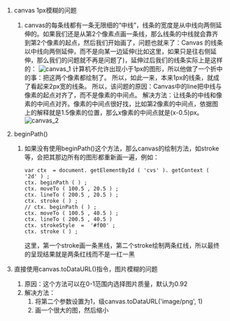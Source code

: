1. canvas 1px模糊的问题
   1. canvas的每条线都有一条无限细的“中线”，线条的宽度是从中线向两侧延伸的。如果我们还是从第2个像素点画一条线，那么线条的中线就会靠齐到第2个像素的起点，然后我们开始画了，问题也就来了：Canvas 的线条以中线向两侧延伸，而不是向某一边延伸(比如这里，如果只是往右侧延伸，那么我们的问题就不再是问题了)，延伸过后我们的线条实际上是这样的：
   ![canvas_1](./img/canvas_1.png)
   计算机不允许出现小于1px的图形，所以他做了一个折中的事：把这两个像素都绘制了。
   所以，如此一来，本来1px的线条，就成了看起来2px宽的线条。
   所以，该问题的原因：Canvas中的line把中线与像素的起点对齐了，而不是像素的中间点。
   解决方法：让线条的中线和像素的中间点对齐。像素的中间点很好找，比如第2像素的中间点，依据图上的解释就是1.5像素的位置，那么x像素的中间点就是(x-0.5)px。
   ![canvas_2](./img/canvas_2.png)

2. beginPath()
   1. 如果没有使用beginPath()这个方法，那么canvas的绘制方法，如stroke等，会把其那边所有的图形都重新画一遍，例如：

        ```
        var ctx  = document. getElementById ( 'cvs' ). getContext ( '2d' ) ;
        ctx. beginPath ( ) ;
        ctx. moveTo ( 100.5 , 20.5 ) ;
        ctx. lineTo ( 200.5 , 20.5 ) ;
        ctx. stroke ( ) ;
        // ctx. beginPath ( ) ;
        ctx. moveTo ( 100.5 , 40.5 ) ;
        ctx. lineTo ( 200.5 , 40.5 )
        ctx. strokeStyle  =  '#f00' ;
        ctx. stroke ( ) ;
        ```
      这里，第一个stroke画一条黑线，第二个stroke绘制两条红线，所以最终的呈现结果就是两条红线而不是一红一黑

3. 直接使用canvas.toDataURL()指令，图片模糊的问题
    1.  原因：这个方法可以在0-1范围内选择图片质量，默认为0.92
    2.  解决方法：
        1.  将第二个参数设置为1，级canvas.toDataURL('image/png', 1)
        2.  画一个很大的图，然后缩小